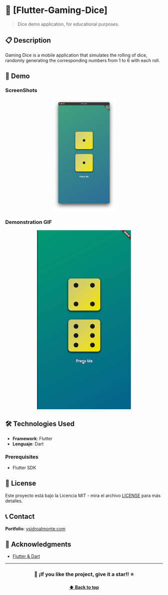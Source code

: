 
# 📱 [Flutter-Gaming-Dice]

> Dice demo application, for educational purposes.

## 📋 Description

Gaming Dice is a mobile application that simulates the rolling of dice, randomly generating the corresponding numbers from 1 to 6 with each roll.

## 📱 Demo

### ScreenShots
<div align="center">
  <img src="demo/1.png" width="200" alt="Pantalla Principal"/>
</div>

### Demonstration GIF
<div align="center">
  <img src="demo/app-demo.gif" width="300" alt="Demo de la aplicación"/>
</div>

## 🛠️  Technologies Used

- **Framework**: Flutter
- **Lenguaje**:  Dart 



### Prerequisites
- Flutter SDK

## 📄 License

Este proyecto está bajo la Licencia MIT - mira el archivo [LICENSE](LICENSE) para más detalles.

## 📞 Contact

**Portfolio**: [ysidroalmonte.com](https://ysidroalmonte.com)

## 🙏 Acknowledgments

- [Flutter & Dart ](https://www.udemy.com/course/learn-flutter-dart-to-build-ios-android-apps/)

---

<div align="center">

### 🌟 ¡If you like the project, give it a star!! ⭐

**[⬆ Back to top](#-flutter-gaming-dice)**

</div>

